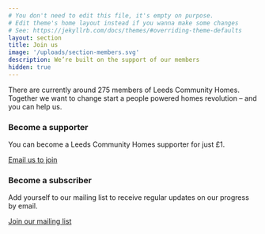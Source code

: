 ```yaml
---
# You don't need to edit this file, it's empty on purpose.
# Edit theme's home layout instead if you wanna make some changes
# See: https://jekyllrb.com/docs/themes/#overriding-theme-defaults
layout: section
title: Join us
image: '/uploads/section-members.svg'
description: We’re built on the support of our members
hidden: true
---
```

There are currently around 275 members of Leeds Community Homes. Together we want to change start a people powered homes revolution – and you can help us.

### Become a supporter
You can become a Leeds Community Homes supporter for just £1.

<a href="mailto:info@leedscommunityhomes.org.uk" class="button">Email us to join</a>

### Become a subscriber
Add yourself to our mailing list to receive regular updates on our progress by email.

<a href="http://eepurl.com/clB_pb" class="button">Join our mailing list</a>